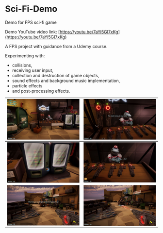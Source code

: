 # Sci-Fi-Demo
Demo for FPS sci-fi game

Demo YouTube video link: [https://youtu.be/7aYi5GI7xKg](https://youtu.be/7aYi5GI7xKg)

A FPS project with guidance from a Udemy course.

Experimenting with:
- collisions, 
- receiving user input, 
- collection and destruction of game objects, 
- sound effects and background music implementation, 
- particle effects
- and post-processing effects.


|![](https://github.com/sopa92/Sci-Fi-Demo/blob/master/Screenshots/Screenshot1.JPG)|![](https://github.com/sopa92/Sci-Fi-Demo/blob/master/Screenshots/Screenshot2.JPG)|
|--|--|
|![](https://github.com/sopa92/Sci-Fi-Demo/blob/master/Screenshots/Screenshot3.JPG)|![](https://github.com/sopa92/Sci-Fi-Demo/blob/master/Screenshots/Screenshot4.JPG)|
|![](https://github.com/sopa92/Sci-Fi-Demo/blob/master/Screenshots/Screenshot5a.JPG)|![](https://github.com/sopa92/Sci-Fi-Demo/blob/master/Screenshots/Screenshot6.JPG)|
